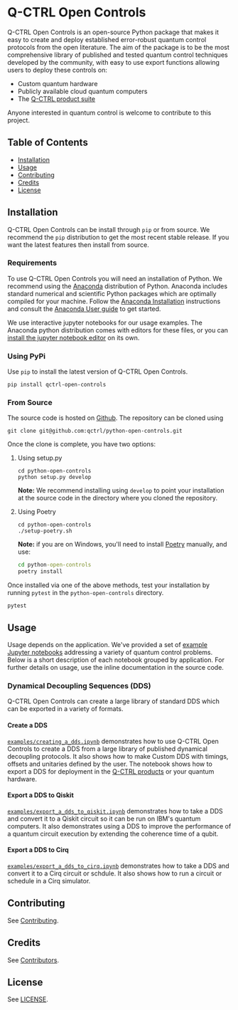 # Q-CTRL Open Controls

Q-CTRL Open Controls is an open-source Python package that makes it easy to create
and deploy established error-robust quantum control protocols from the open literature.
The aim of the package is to be the most comprehensive library of published and
tested quantum control techniques developed by the community, with easy to use
export functions allowing users to deploy these controls on:

- Custom quantum hardware
- Publicly available cloud quantum computers
- The [Q-CTRL product suite](https://q-ctrl.com/products/)

Anyone interested in quantum control is welcome to contribute to this project.

## Table of Contents

- [Installation](#installation)
- [Usage](#usage)
- [Contributing](#contributing)
- [Credits](#credits)
- [License](#license)

## Installation

Q-CTRL Open Controls can be install through `pip` or from source. We recommend
the `pip` distribution to get the most recent stable release. If you want the
latest features then install from source.

### Requirements

To use Q-CTRL Open Controls you will need an installation of Python. We recommend
using the [Anaconda](https://www.anaconda.com/) distribution of Python. Anaconda
includes standard numerical and scientific Python packages which are optimally
compiled for your machine. Follow the [Anaconda Installation](https://docs.anaconda.com/anaconda/install/)
instructions and consult the [Anaconda User guide](https://docs.anaconda.com/anaconda/user-guide/)
to get started.

We use interactive jupyter notebooks for our usage examples. The Anaconda python
distribution comes with editors for these files, or you can [install the jupyter
notebook editor](https://jupyter.org/install) on its own.

### Using PyPi

Use `pip` to install the latest version of Q-CTRL Open Controls.

```shell
pip install qctrl-open-controls
```

### From Source

The source code is hosted on [Github](https://github.com/qctrl/python-open-controls).
The repository can be cloned using

```shell
git clone git@github.com:qctrl/python-open-controls.git
```

Once the clone is complete, you have two options:

1. Using setup.py

   ```shell
   cd python-open-controls
   python setup.py develop
   ```

   **Note:** We recommend installing using `develop` to point your installation at
   the source code in the directory where you cloned the repository.

1. Using Poetry

   ```shell
   cd python-open-controls
   ./setup-poetry.sh
   ```

   **Note:** if you are on Windows, you'll need to install [Poetry](https://poetry.eustace.io)
   manually, and use:

   ```cmd
   cd python-open-controls
   poetry install
   ```

Once installed via one of the above methods, test your installation by running `pytest`
in the `python-open-controls` directory.

```shell
pytest
```

## Usage

Usage depends on the application. We've provided a set of [example Jupyter notebooks](examples)
addressing a variety of quantum control problems. Below is a short description
of each notebook grouped by application. For further details on usage, use the
inline documentation in the source code.

### Dynamical Decoupling Sequences (DDS)

Q-CTRL Open Controls can create a large library of standard DDS which can be exported
in a variety of formats.

#### Create a DDS

[`examples/creating_a_dds.ipynb`](examples/creating_a_dds.ipynb) demonstrates
how to use Q-CTRL Open Controls to create a DDS from a large library of published
dynamical decoupling protocols. It also shows how to make Custom DDS with timings,
offsets and unitaries defined by the user. The notebook shows how to export a
DDS for deployment in the [Q-CTRL products](https://q-ctrl.com/products/) or your
quantum hardware.

#### Export a DDS to Qiskit

[`examples/export_a_dds_to_qiskit.ipynb`](examples/export_a_dds_to_qiskit.ipynb)
demonstrates how to take a DDS and convert it to a Qiskit circuit so it can be
run on IBM's quantum computers. It also demonstrates using a DDS to improve the
performance of a quantum circuit execution by extending the coherence time of
a qubit.

#### Export a DDS to Cirq

[`examples/export_a_dds_to_cirq.ipynb`](examples/export_a_dds_to_cirq.ipynb) demonstrates
how to take a DDS and convert it to a Cirq circuit or schdule. It also shows how
to run a circuit or schedule in a Cirq simulator.

## Contributing

See [Contributing](https://github.com/qctrl/.github/blob/master/CONTRIBUTING.md).

## Credits

See [Contributors](https://github.com/qctrl/python-open-controls/graphs/contributors).

## License

See [LICENSE](LICENSE).
